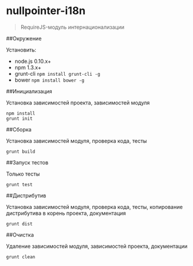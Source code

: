 # nullpointer-i18n

> RequireJS-модуль интернационализации

##Окружение

Установить:

* node.js 0.10.x+
* npm 1.3.x+
* grunt-cli `npm install grunt-cli -g`
* bower `npm install bower -g`

##Инициализация

Установка зависимостей проекта, зависимостей модуля


    npm install
    grunt init


##Сборка

Установка зависимостей модуля, проверка кода, тесты

    grunt build


##Запуск тестов

Только тесты

    grunt test


##Дистрибутив

Установка зависимостей модуля, проверка кода, тесты, копирование дистрибутива в корень проекта, документация

    grunt dist


##Очистка

Удаление зависимостей модуля, зависимостей проекта, документации

    grunt clean
